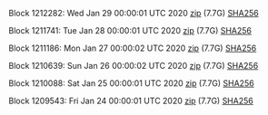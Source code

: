 Block 1212282: Wed Jan 29 00:00:01 UTC 2020 [zip](https://dash-bootstrap.ams3.digitaloceanspaces.com/mainnet/2020-01-29/bootstrap.dat.zip) (7.7G) [SHA256](https://dash-bootstrap.ams3.digitaloceanspaces.com/mainnet/2020-01-29/sha256.txt)

Block 1211741: Tue Jan 28 00:00:01 UTC 2020 [zip](https://dash-bootstrap.ams3.digitaloceanspaces.com/mainnet/2020-01-28/bootstrap.dat.zip) (7.7G) [SHA256](https://dash-bootstrap.ams3.digitaloceanspaces.com/mainnet/2020-01-28/sha256.txt)

Block 1211186: Mon Jan 27 00:00:02 UTC 2020 [zip](https://dash-bootstrap.ams3.digitaloceanspaces.com/mainnet/2020-01-27/bootstrap.dat.zip) (7.7G) [SHA256](https://dash-bootstrap.ams3.digitaloceanspaces.com/mainnet/2020-01-27/sha256.txt)

Block 1210639: Sun Jan 26 00:00:02 UTC 2020 [zip](https://dash-bootstrap.ams3.digitaloceanspaces.com/mainnet/2020-01-26/bootstrap.dat.zip) (7.7G) [SHA256](https://dash-bootstrap.ams3.digitaloceanspaces.com/mainnet/2020-01-26/sha256.txt)

Block 1210088: Sat Jan 25 00:00:01 UTC 2020 [zip](https://dash-bootstrap.ams3.digitaloceanspaces.com/mainnet/2020-01-25/bootstrap.dat.zip) (7.7G) [SHA256](https://dash-bootstrap.ams3.digitaloceanspaces.com/mainnet/2020-01-25/sha256.txt)

Block 1209543: Fri Jan 24 00:00:01 UTC 2020 [zip](https://dash-bootstrap.ams3.digitaloceanspaces.com/mainnet/2020-01-24/bootstrap.dat.zip) (7.7G) [SHA256](https://dash-bootstrap.ams3.digitaloceanspaces.com/mainnet/2020-01-24/sha256.txt)
